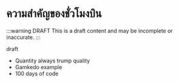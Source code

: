 # ความสำคัญของชั่วโมงบิน

:::warning DRAFT
This is a draft content and may be incomplete or inaccurate.
:::

draft

- Quantity always trump quality
- Gamkedo example
- 100 days of code
